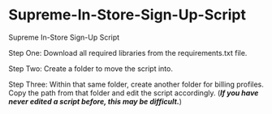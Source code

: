 # Supreme-In-Store-Sign-Up-Script
Supreme In-Store Sign-Up Script


Step One: 
Download all required libraries from the requirements.txt file.

Step Two:
Create a folder to move the script into.

Step Three:
Within that same folder, create another folder for billing profiles. Copy the path from that folder and edit the script accordingly.
(***If you have never edited a script before, this may be difficult.***)
